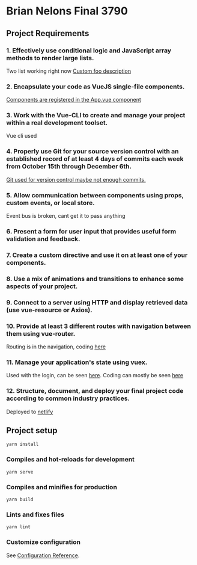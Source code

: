 # Brian Nelons Final 3790

## Project Requirements


### 1. Effectively use conditional logic and JavaScript array methods to render large lists.
Two list working right now [Custom foo description](#foo)


### 2. Encapsulate your code as VueJS single-file components.
[Components are registered in the App.vue component](src/App.vue)

### 3. Work with the Vue-CLI to create and manage your project within a real development toolset.
Vue cli used

### 4. Properly use Git for your source version control with an established record of at least 4 days of commits each week from October 15th through December 6th.
[Git used for version control maybe not enough commits.](https://github.com/Lazer-lad)

### 5. Allow communication between components using props, custom events, or local store.
Event bus is broken, cant get it to pass anything

### 6. Present a form for user input that provides useful form validation and feedback.

### 7. Create a custom directive and use it on at least one of your components.

### 8. Use a mix of animations and transitions to enhance some aspects of your project.

### 9. Connect to a server using HTTP and display retrieved data (use vue-resource or Axios).

### 10. Provide at least 3 different routes with navigation between them using vue-router.
Routing is in the navigation, coding [here](src\router\index.js)

### 11. Manage your application's state using vuex. 
Used with the login, can be seen [here](https://kind-panini-383726.netlify.com/form). Coding can mostly be seen [here](src\store\index.js)

### 12. Structure, document, and deploy your final project code according to common industry practices.

Deployed to [netlify](https://kind-panini-383726.netlify.com)


## Project setup
```
yarn install
```

### Compiles and hot-reloads for development
```
yarn serve
```

### Compiles and minifies for production
```
yarn build
```

### Lints and fixes files
```
yarn lint
```

### Customize configuration
See [Configuration Reference](https://cli.vuejs.org/config/).

